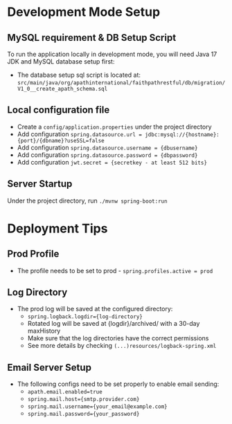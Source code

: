 # Development Mode Setup

## MySQL requirement & DB Setup Script
To run the application locally in development mode, you will need Java 17 JDK and MySQL database setup first:
* The database setup sql script is located at: `src/main/java/org/apathinternational/faithpathrestful/db/migration/V1_0__create_apath_schema.sql`

## Local configuration file
* Create a `config/application.properties` under the project directory
* Add configuration `spring.datasource.url = jdbc:mysql://{hostname}:{port}/{dbname}?useSSL=false`
* Add configuration `spring.datasource.username = {dbusername}`
* Add configuration `spring.datasource.password = {dbpassword}`
* Add configuration `jwt.secret = {secretkey - at least 512 bits}`

## Server Startup
Under the project directory, run `./mvnw spring-boot:run`


# Deployment Tips

## Prod Profile
* The profile needs to be set to prod - `spring.profiles.active = prod`

## Log Directory
* The prod log will be saved at the configured directory:
    * `spring.logback.logdir={log-directory}`
    * Rotated log will be saved at {logdir}/archived/ with a 30-day maxHistory
    * Make sure that the log directories have the correct permissions
    * See more details by checking `(...)resources/logback-spring.xml`

## Email Server Setup
* The following configs need to be set properly to enable email sending:
    * `apath.email.enabled=true`
    * `spring.mail.host={smtp.provider.com}`
    * `spring.mail.username={your_email@example.com}`
    * `spring.mail.password={your_password}`
